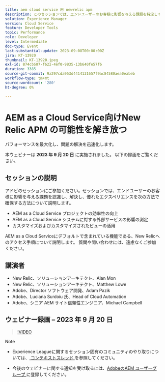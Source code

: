 ```yaml
---
title: aem cloud service 用 newrelic apm
description: このセッションでは、エンドユーザーのお客様に影響を与える課題を特定して解決し、AEM as a Cloud Service プロジェクトの効率性を高め、AEM as a Cloud Service システムに対する外部サービスの影響を測定し、カスタマイズされた独自のビューを最大限に活用することで、優れたエクスペリエンスを確保します。 AEM as a Cloud Serviceにデフォルトで含まれている機能である、New Relicへのアクセス手順について説明します。 質問や問い合わせには、遠慮なくご参加ください。
solution: Experience Manager
version: Cloud Service
feature: Developer Tools
topic: Performance
role: Developer
level: Intermediate
doc-type: Event
last-substantial-update: 2023-09-08T00:00:00Z
jira: KT-13920
thumbnail: KT-13920.jpeg
exl-id: 874cb607-f622-4ef0-9835-13b640fe57f6
duration: 3385
source-git-commit: 9a297cda953d4414131657f9ac84580aea0eabeb
workflow-type: tm+mt
source-wordcount: '280'
ht-degree: 0%

---
```


# AEM as a Cloud Service向けNew Relic APM の可能性を解き放つ

パフォーマンスを最大化し、問題の解決を迅速化します。

本ウェビナーは **2023 年 9 月 20 日** に実施されました。 以下の録画をご覧ください。

## セッションの説明

アドビのセッションにご参加ください。セッションでは、エンドユーザーのお客様に影響を与える課題を認識し、解決し、優れたエクスペリエンスを次の方法で確保する方法について説明します。

* AEM as a Cloud Service プロジェクトの効率性の向上
* AEM as a Cloud Service システムに対する外部サービスの影響の測定
* カスタマイズおよびカスタマイズされたビューの活用

AEM as a Cloud Serviceにデフォルトで含まれている機能である、New Relicへのアクセス手順について説明します。 質問や問い合わせには、遠慮なくご参加ください。

## 講演者

* New Relic、ソリューションアーキテクト、Alan Mon
* New Relic、ソリューションアーキテクト、Matthew Lowe
* Adobe、Director ソフトウェア開発、Adam Pazik
* Adobe、Luciana Surdoiu 氏、Head of Cloud Automation
* Adobe、シニア AEM サイト信頼性エンジニア、Michael Campbell

## ウェビナー録画 – 2023 年 9 月 20 日

>[!VIDEO](https://video.tv.adobe.com/v/3424439/)

>[!NOTE]
>
>* Experience Leagueに関するセッション固有のコミュニティのやり取りについては、[ コンテキストスレッド ](https://adobe.ly/3sV67N5) を参照してください。
>
>* 今後のウェビナーに関する通知を受け取るには、[AdobeのAEM ユーザーグループ ](https://aem-augs.adobe.com/) に登録してください。

